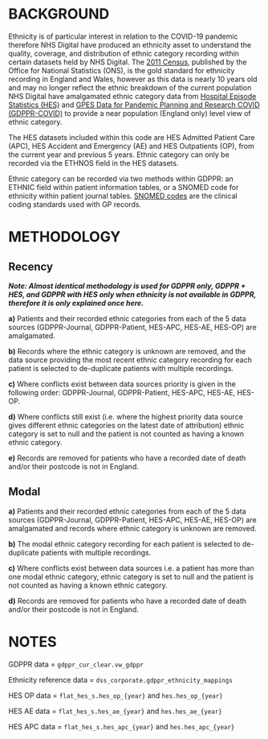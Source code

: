 # BACKGROUND

Ethnicity is of particular interest in relation to the COVID-19 pandemic therefore NHS Digital have produced an ethnicity asset to understand the quality, coverage, and distribution of ethnic category recording within certain datasets held by NHS Digital. The [2011 Census](https://www.ons.gov.uk/census/2011census), published by the Office for National Statistics (ONS), is the gold standard for ethnicity recording in England and Wales, however as this data is nearly 10 years old and may no longer reflect the ethnic breakdown of the current population NHS Digital have amalgamated ethnic category data from [Hospital Episode Statistics (HES)](https://digital.nhs.uk/data-and-information/data-tools-and-services/data-services/hospital-episode-statistics) and [GPES Data for Pandemic Planning and Research COVID (GDPPR-COVID)](https://digital.nhs.uk/coronavirus/gpes-data-for-pandemic-planning-and-research) to provide a near population (England only) level view of ethnic category.

The HES datasets included within this code are HES Admitted Patient Care (APC), HES Accident and Emergency (AE) and HES Outpatients (OP), from the current year and previous 5 years. Ethnic category can only be recorded via the ETHNOS field in the HES datasets. 

Ethnic category can be recorded via two methods within GDPPR: an ETHNIC field within patient information tables, or a SNOMED code for ethnicity within patient journal tables. [SNOMED codes](https://digital.nhs.uk/services/terminology-and-classifications/snomed-ct) are the clinical coding standards used with GP records.

# METHODOLOGY

## Recency 

__*Note: Almost identical methodology is used for GDPPR only, GDPPR + HES, and GDPPR with HES only when ethnicity is not available in GDPPR, therefore it is only explained once here.*__

**a)** Patients and their recorded ethnic categories from each of the 5 data sources (GDPPR-Journal, GDPPR-Patient, HES-APC, HES-AE, HES-OP) are amalgamated.

**b)** Records where the ethnic category is unknown are removed, and the data source providing the most recent ethnic category recording for each patient is selected to de-duplicate patients with multiple recordings.

**c)** Where conflicts exist between data sources priority is given in the following order: GDPPR-Journal, GDPPR-Patient, HES-APC, HES-AE, HES-OP. 

**d)** Where conflicts still exist (i.e. where the highest priority data source gives different ethnic categories on the latest date of attribution) ethnic category is set to null and the patient is not counted as having a known ethnic category.

**e)** Records are removed for patients who have a recorded date of death and/or their postcode is not in England.

## Modal

**a)** Patients and their recorded ethnic categories from each of the 5 data sources (GDPPR-Journal, GDPPR-Patient, HES-APC, HES-AE, HES-OP) are amalgamated and records where ethnic category is unknown are removed.

**b)** The modal ethnic category recording for each patient is selected to de-duplicate patients with multiple recordings.

**c)** Where conflicts exist between data sources i.e. a patient has more than one modal ethnic category, ethnic category is set to null and the patient is not counted as having a known ethnic category.

**d)** Records are removed for patients who have a recorded date of death and/or their postcode is not in England.

# NOTES

GDPPR data = ```gdppr_cur_clear.vw_gdppr```

Ethnicity reference data = ```dss_corporate.gdppr_ethnicity_mappings```

HES OP data = ```flat_hes_s.hes_op_{year}``` and ```hes.hes_op_{year}```

HES AE data = ```flat_hes_s.hes_ae_{year}``` and ```hes.hes_ae_{year}```

HES APC data = ```flat_hes_s.hes_apc_{year}``` and ```hes.hes_apc_{year}```

